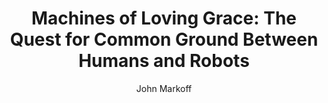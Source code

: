 ---
title: "Machines of Loving Grace: The Quest for Common Ground Between Humans and Robots"
author: "John Markoff"
isbn: "0062266691"
isbn13: "9780062266699"
rating: "0"
publisher: "Ecco"
pages: "400"
publishYear: "2016"
read: ""
goodreads_id: "27213090"
---